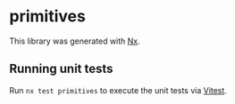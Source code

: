 # primitives

This library was generated with [Nx](https://nx.dev).

## Running unit tests

Run `nx test primitives` to execute the unit tests via [Vitest](https://vitest.dev/).
